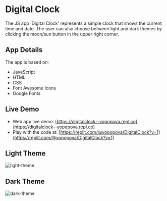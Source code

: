 # Digital Clock

The JS app 'Digital Clock' represents a simple clock that shows the current time and date. The user can also choose between light and dark themes by clicking the moon/sun button in the upper right corner.

## App Details

The app is based on:

- JavaScript
- HTML
- CSS
- Font Awesome Icons
- Google Fonts

## Live Demo

- Web app live demo: [https://digitalclock--yopopova.repl.co](https://digitalclock--yopopova.repl.co)
- Play with the code at: [https://replit.com/@yopopova/DigitalClock?v=1](https://replit.com/@yopopova/DigitalClock?v=1)

## Light Theme

![light-theme](https://user-images.githubusercontent.com/59256039/236467060-d9c4b277-b674-4fa6-8c10-cac1a2217345.png)

## Dark Theme

![dark-theme](https://user-images.githubusercontent.com/59256039/236467792-9c28f8f0-f438-4bc7-8a39-3f79692fee58.png)